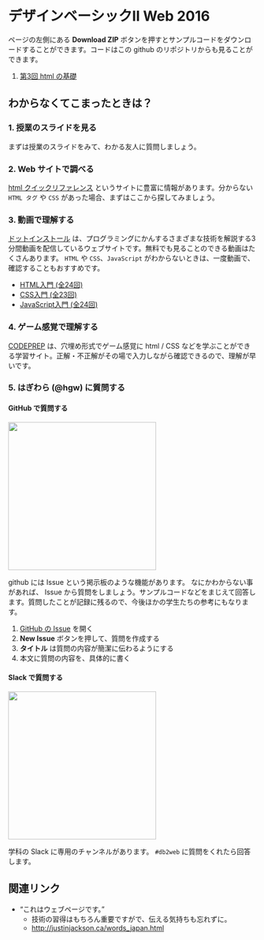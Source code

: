 # デザインベーシックⅡ Web 2016

ページの左側にある **Download ZIP** ボタンを押すとサンプルコードをダウンロードすることができます。コードはこの github のリポジトリからも見ることができます。

1. [第3回 html の基礎](http://integrated-design.jp/DB2web/2016/unit/03/)

## わからなくてこまったときは？

### 1. 授業のスライドを見る

まずは授業のスライドをみて、わかる友人に質問しましょう。

### 2. Web サイトで調べる

[html クイックリファレンス](http://www.htmq.com/) というサイトに豊富に情報があります。分からない `HTML タグ` や `CSS` があった場合、まずはここから探してみましょう。



### 3. 動画で理解する

[ドットインストール](http://dotinstall.com/) は、プログラミングにかんするさまざまな技術を解説する3分間動画を配信しているウェブサイトです。無料でも見ることのできる動画はたくさんあります。 `HTML` や `CSS`、`JavaScript` がわからないときは、一度動画で、確認することもおすすめです。 


- [HTML入門 \(全24回\)](http://dotinstall.com/lessons/basic_html_v3)
- [CSS入門 \(全23回\)](http://dotinstall.com/lessons/basic_css_v3)
- [JavaScript入門 \(全24回\)](http://dotinstall.com/lessons/basic_javascript_v2)


### 4. ゲーム感覚で理解する

[CODEPREP](http://codeprep.jp/) は、穴埋め形式でゲーム感覚に html / CSS などを学ぶことができる学習サイト。正解・不正解がその場で入力しながら確認できるので、理解が早いです。
 


### 5. はぎわら (@hgw) に質問する

#### GitHub で質問する

<img src="https://cloud.githubusercontent.com/assets/333662/14760720/47e0f740-0986-11e6-86fe-3c4c3bd62281.png" width="300">

github には Issue という掲示板のような機能があります。
なにかわからない事があれば、 Issue から質問をしましょう。サンプルコードなどをまじえて回答します。質問したことが記録に残るので、今後ほかの学生たちの参考にもなります。

1. [GitHub の Issue](https://github.com/integrated-design/2016-db2-web/issues) を開く 
1. **New Issue** ボタンを押して、質問を作成する
1. **タイトル** は質問の内容が簡潔に伝わるようにする
1. 本文に質問の内容を、具体的に書く



#### Slack で質問する

<img src="https://cloud.githubusercontent.com/assets/333662/14760736/c357e122-0986-11e6-9253-123e1c7fa732.png" width="300">

学科の Slack に専用のチャンネルがあります。 `#db2web` に質問をくれたら回答します。


## 関連リンク
- “これはウェブページです。”
  - 技術の習得はもちろん重要ですがで、伝える気持ちも忘れずに。
  - http://justinjackson.ca/words_japan.html
